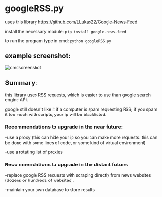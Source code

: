 # googleRSS.py

uses this library https://github.com/LLukas22/Google-News-Feed

install the necessary module: `pip install google-news-feed`

to run the program type in cmd: `python googleRSS.py`


## example screenshot:





![cmdscreenshot](https://user-images.githubusercontent.com/36610564/191624143-fb0f4e01-d78d-430a-b397-9b98335b209f.png)




## Summary:
this library uses RSS requests, which is easier to use than google search engine API.

google still doesn't like it if a computer is spam requesting RSS; if you spam it too much with scripts, your ip will be blacklisted.

### Recommendations to upgrade in the near future:

-use a proxy (this can hide your ip so you can make more requests. this can be done with some lines of code, or some kind of virtual environment)

-use a rotating list of proxies


### Recommendations to upgrade in the distant future:

-replace google RSS requests with scraping directly from news websites (dozens or hundreds of websites).

-maintain your own database to store results


